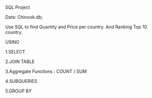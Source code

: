 SQL Project 

Data: Chinook.db;

Use SQL to find Quantity and Price per country. And Ranking Top 10 country.

USING

1.SELECT

2.JOIN TABLE

3.Aggregate Functions : COUNT / SUM

4.SUBQUERIES

5.GROUP BY
